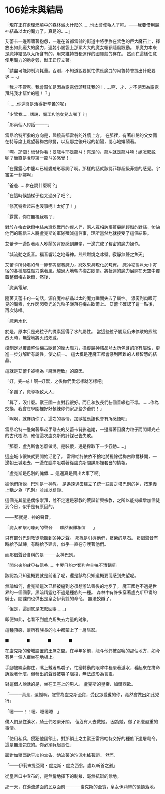 # 106始末與結局

「現在正在處理燃燒中的森林滅火什麼的......也太會使喚人了吧。───我要借用魔神結晶以太的魔力了。真是的......」

艾蕾卡一邊嘟囔著抱怨，一邊在首都雷翁的街道中將手放在紫色的巨大魔石上，釋放出如此龐大的魔力，連她小腦袋上那頂大大的魔女帽都隨風飄動。
那魔力本來是魔神結晶以太所含有的，用來維持首都運作的國庫般的存在。
然而在這樣任意使用魔力的她身旁，獸王正佇立著。

「請盡可能抑制消耗量。否則，不知道說要幫忙供應魔力的阿魯特會提出什麼要求......」

「我才不管呢。我會幫忙是因為露露低頭拜託我的！......啊、才、才不是因為露露拜託我才幫忙的喔！？」

「......你還真是活得挺辛苦的呢」

「少管我......話說，魔王和他女兒去哪了？」

「那兩個人的話────」

雷昂哈特所指的方向是，環繞首都雷翁的外牆上方。
在那裡，有著紅髮的父女倆在特等席上眺望著梅古歐爾，以及那之後升起的朝陽，開心地嬉鬧著。

「啊、那個！爸爸你看！是龍斗耶是龍斗！真是的，龍斗就是龍斗嘛！該怎麼說呢？簡直是世界第一龍斗的感覺！」

「在露露心中龍斗已經變成形容詞了啊。那樣的話就該說菲娜超級菲娜的感覺。宇宙第一菲娜啊」

「爸爸......你在說什麼啊？」

「在這時候抽梯子也太過分了吧？」

「修瓦特看起來也沒事呢！太好了！」

「露露，你在無視我嗎？」

對於在梅古歐爾中結束激烈戰鬥的僕人們，兩人互相誇耀著展開輕鬆的對話，彷彿他們的親信三人將盧克斯的軍隊殲滅這件事，理所當然地就接受了這個結果。

艾蕾卡一邊對著兩人吵鬧的背影感到無奈，一邊完成了精密的魔力操作。

「城流動之風音。福音響起之地母神。熊熊燃燒之冰壁。寂靜無聲之焦天」

艾蕾卡所詠唱的每一節都寄宿著魔力，將效果具現化於現實。
魔神結晶以太中寄宿的各種屬性魔力乘著風，越過大地朝向梅古歐爾。將抵達的魔力展開在天空中覆蓋整個梅古歐爾，然後，

「魔素電解」

隨著艾蕾卡的一句話，源自魔神結晶以太的魔力瞬間失去了屬性。
濃密到肉眼可見的魔素，化作閃閃發光的光粒子灑落在梅古歐爾上。
艾蕾卡確認了這一點後，再次詠唱。

「魔素水化」

於是，原本只是光粒子的魔素獲得了水的屬性。
當這些粒子觸及仍未停歇的熊熊烈火時，無聲地將火焰熄滅。

控制足以覆蓋整個梅古歐爾的龐大魔力，操縱魔神結晶以太所包含的所有屬性，更進一步分解所有屬性，使之統一。
這大概是連魔王都會感到困難的人類智慧的結晶。

這就是艾蕾卡被稱為『魔導極致』的原因。

「好，完─成！啊─好累，之後你們愛怎樣就怎樣吧」

「多謝了，魔導極致大人」

「算了，沒什麼。獸王國一直對我很好。而且和族長們結個善緣也不壞。......作為交換，我會在學園裡好好操練你們家那些少爺們！」

「啊啊，就麻煩你了。這次的事情，加歐拉應該也會有所感悟吧」

雷昂哈特一邊向著舉起手離去的艾蕾卡背影道謝，一邊看著因魔力粒子而閃耀光芒的古代樹海，確信這次盧克斯的計謀已告失敗。

「那麼，盧克斯會怎麼做呢。是裝傻，還是採取下一步行動......」

這座城市很快就要開始活動了。
雷昂哈特依依不捨地將視線從梅古歐爾移開，一邊朝王城走去，一邊在腦中咀嚼著從盧克斯間諜那裡套出的情報。

「盧克斯是巴別的傀儡......這還真是鬧出大事了啊」

據他們所說，巴別是一神教。
是遙遠過去建立了統一語言之塔巴別的神，按定義上稱之為『巴別』並加以信仰。

這個充其量是偶像崇拜，說不定還是邪教的荒誕新興宗教，之所以能持續增加信徒到今日，似乎是有原因的。

───那就是，神的聲音。

「魔女和祭司聽到的聲音......雖然很難相信......」

只有部分巴別教徒能聽到的神之聲。
那就是引導他們，繁榮的基石。
那個聲音有時給予試煉，有時給予建言，似乎一直在守護著他們。

而那個聲音自稱的是────女神巴別。

「問出來的就只有這些......主要目的之類的完全搞不清楚啊」

該認為只知道概要就是前進了呢，還是該為只知道概要而感到失望呢。

無論如何，盧克斯這次已經被逼到必須想辦法善後的地步了。
魔王國也不過是世界的一個國家。黑暗精靈也不過是種族的一種。
森林中有許多穿著盧克斯甲冑的騎士。間諜們也供出是皇女伊莉絲的命令。
無法狡辯了。

「但是，這到底是怎麼回事......」

即便如此，也看不到盧克斯失去力量的跡象。

這種預感，讓所有族長的心中都蒙上了一層陰影。

■　　　　■　　　　■　　　　■

在盧克斯的帝城設置的王座之間。在半年多前，龍斗他們被召喚的那個地方，如今有另一個人癱坐在地板上。

手腳被繩索綁住，嘴上戴著馬嚼子。忙亂轉動的眼眸中積聚著淚水，看起來在拼命訴說著什麼。但發出的聲音被嚼子阻擋，無法成形為言語。

對這個人說話的是，坐在王座上的男人。
盧克斯的皇帝，加爾西歐。

「────真是，遺憾啊。被譽為盧克斯至寶，受民眾愛戴的你，竟然會做出如此兇行」

「嗯───！！嗯、嗯嗯嗯！」

僕人們忍住淚水，騎士們咬緊牙關。
但沒有人去救她。
因為她，做了那麼嚴重的事情。

「使用私兵，侵犯他國領土。對那領土之主獸王雷昂哈特交好的種族下達屠殺令。這是無法包庇的。你必須負起責任」

面對加爾西歐平淡的宣告，她流著滂沱淚水搖著頭。
然而，

「───伊莉絲提亞爾・盧克斯・盧克西翁。處以斬首之刑」

從皇帝口中宣布的，是無情地揮下的制裁，毫無抗辯的餘地。

那一天，在淚流滿面的民眾面前─────盧克斯的至寶，皇女伊莉絲的頭顱落地。
